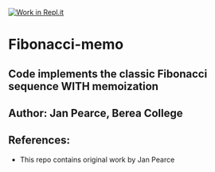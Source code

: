 [![Work in Repl.it](https://classroom.github.com/assets/work-in-replit-14baed9a392b3a25080506f3b7b6d57f295ec2978f6f33ec97e36a161684cbe9.svg)](https://classroom.github.com/online_ide?assignment_repo_id=320952&assignment_repo_type=GroupAssignmentRepo)
# Fibonacci-memo
## Code implements the classic Fibonacci sequence WITH memoization

## Author: Jan Pearce, Berea College

## References:
- This repo contains original work by Jan Pearce 

